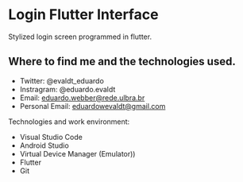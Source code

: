 # Login Flutter Interface

Stylized login screen programmed in flutter.

## Where to find me and the technologies used.

- Twitter: @evaldt_eduardo
- Instragram: @eduardo.evaldt
- Email: eduardo.webber@rede.ulbra.br
- Personal Email: eduardowevaldt@gmail.com

Technologies and work environment:

- Visual Studio Code
- Android Studio
- Virtual Device Manager (Emulator))
- Flutter 
- Git


